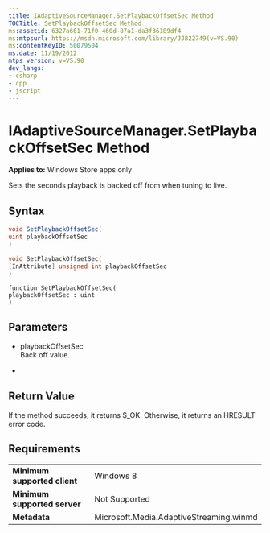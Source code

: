 ```yaml
---
title: IAdaptiveSourceManager.SetPlaybackOffsetSec Method
TOCTitle: SetPlaybackOffsetSec Method
ms:assetid: 6327a661-71f0-460d-87a1-da3f36189df4
ms:mtpsurl: https://msdn.microsoft.com/library/JJ822749(v=VS.90)
ms:contentKeyID: 50079504
ms.date: 11/19/2012
mtps_version: v=VS.90
dev_langs:
- csharp
- cpp
- jscript
---
```


# IAdaptiveSourceManager.SetPlaybackOffsetSec Method

**Applies to:** Windows Store apps only

Sets the seconds playback is backed off from when tuning to live.

## Syntax

```csharp
void SetPlaybackOffsetSec(
uint playbackOffsetSec
)
```

```cpp
void SetPlaybackOffsetSec(
[InAttribute] unsigned int playbackOffsetSec
)
```

```jscript
function SetPlaybackOffsetSec(
playbackOffsetSec : uint
)
```

## Parameters

  - playbackOffsetSec  
    Back off value.

  -  

## Return Value

If the method succeeds, it returns S\_OK. Otherwise, it returns an HRESULT error code.

## Requirements

|||
|--- |--- |
|**Minimum supported client**|Windows 8|
|**Minimum supported server**|Not Supported|
|**Metadata**|Microsoft.Media.AdaptiveStreaming.winmd|
